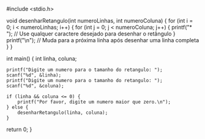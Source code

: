 #include <stdio.h>

void desenharRetangulo(int numeroLinhas, int numeroColuna) {
    for (int i = 0; i < numeroLinhas; i++) {
        for (int j = 0; j < numeroColuna; j++) {
            printf("* ");  // Use qualquer caractere desejado para desenhar o retângulo
        }
        printf("\n");  // Muda para a próxima linha após desenhar uma linha completa
    }
}

int main() {
    int linha, coluna;

    printf("Digite um numero para o tamanho do retangulo: ");
    scanf("%d", &linha);
    printf("Digite um numero para o tamanho do retangulo: ");
    scanf("%d", &coluna);

    if (linha && coluna <= 0) {
        printf("Por favor, digite um numero maior que zero.\n");
    } else {
        desenharRetangulo(linha, coluna);
    }

return 0;
}
